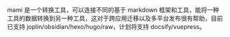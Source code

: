 mami 是一个转换工具，可以连接不同的基于 markdown 框架和工具，能将一种工具的数据转换到另一种工具，这对于跨应用迁移以及多平台发布很有帮助，目前已支持 joplin/obsidian/hexo/hugo/raw，计划将支持 docsify/vuepress。